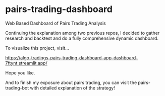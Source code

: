 # pairs-trading-dashboard
Web Based Dashboard of Pairs Trading Analysis
 
Continuing the explanation among two previous repos, I decided to gather research and backtest and do a fully comprehensive dynamic dashboard.
 
To visualize this project, visit...

https://algo-tradings-pairs-trading-dashboard-app-dashboard-7ftynt.streamlit.app/

Hope you like.

And to finish my exposure about pairs trading, you can visit the pairs-trading-bot with detailed explanation of the strategy!
